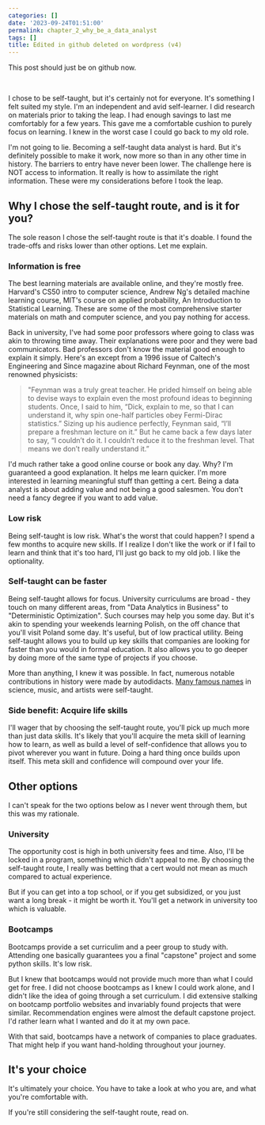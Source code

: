 ```yaml
---
categories: []
date: '2023-09-24T01:51:00'
permalink: chapter_2_why_be_a_data_analyst
tags: []
title: Edited in github deleted on wordpress (v4)
---
```


This post should just be on github now.<br />

<br />

I chose to be self-taught, but it's certainly not for everyone. It's something I felt suited my style. I'm an independent and avid self-learner. I did research on materials prior to taking the leap. I had enough savings to last me comfortably for a few years. This gave me a comfortable cushion to purely focus on learning. I knew in the worst case I could go back to my old role.<br />

I'm not going to lie. Becoming a self-taught data analyst is hard. But it's definitely possible to make it work, now more so than in any other time in history. The barriers to entry have never been lower. The challenge here is NOT access to information. It really is how to assimilate the right information. These were my considerations before I took the leap.<br />

## Why I chose the self-taught route, and is it for you?
The sole reason I chose the self-taught route is that it's doable. I found the trade-offs and risks lower than other options. Let me explain.<br />

### Information is free
The best learning materials are available online, and they're mostly free. Harvard's CS50 intro to computer science, Andrew Ng's detailed machine learning course, MIT's course on applied probability, An Introduction to Statistical Learning. These are some of the most comprehensive starter materials on math and computer science, and you pay nothing for access.<br />

Back in university, I've had some poor professors where going to class was akin to throwing time away. Their explanations were poor and they were bad communicators. Bad professors don't know the material good enough to explain it simply. Here's an except from a 1996 issue of Caltech's Engineering and Since magazine about Richard Feynman, one of the most renowned physicists:<br />

> "Feynman was a truly great teacher. He prided himself on being able to devise ways to explain even the most profound ideas to beginning students. Once, I said to him, “Dick, explain to me, so that I can understand it, why spin one-half particles obey Fermi-Dirac statistics.” Sizing up his audience perfectly, Feynman said, “I’ll prepare a freshman lecture on it.” But he came back a few days later to say, “I couldn’t do it. I couldn’t reduce it to the freshman level. That means we don’t really understand it.”<br />

I'd much rather take a good online course or book any day. Why? I'm guaranteed a good explanation. It helps me learn quicker. I'm more interested in learning meaningful stuff than getting a cert. Being a data analyst is about adding value and not being a good salesmen. You don't need a fancy degree if you want to add value.<br />

### Low risk
Being self-taught is low risk. What's the worst that could happen? I spend a few months to acquire new skills. If I realize I don't like the work or if I fail to learn and think that it's too hard, I'll just go back to my old job. I like the optionality.<br />

### Self-taught can be faster
Being self-taught allows for focus. University curriculums are broad - they touch on many different areas, from "Data Analytics in Business" to "Deterministic Optimization". Such courses may help you some day. But it's akin to spending your weekends learning Polish, on the off chance that you'll visit Poland some day. It's useful, but of low practical utility. Being self-taught allows you to build up key skills that companies are looking for faster than you would in formal education. It also allows you to go deeper by doing more of the same type of projects if you choose.<br />

More than anything, I knew it was possible. In fact, numerous notable contributions in history were made by autodidacts. <a href="https://en.wikipedia.org/wiki/List_of_autodidacts">Many famous names</a> in science, music, and artists were self-taught.<br />

### Side benefit: Acquire life skills
I'll wager that by choosing the self-taught route, you'll pick up much more than just data skills. It's likely that you'll acquire the meta skill of learning how to learn, as well as build a level of self-confidence that allows you to pivot wherever you want in future. Doing a hard thing once builds upon itself. This meta skill and confidence will compound over your life.<br />

## Other options
I can't speak for the two options below as I never went through them, but this was my rationale.<br />

### University
The opportunity cost is high in both university fees and time. Also, I'll be locked in a program, something which didn't appeal to me. By choosing the self-taught route, I really was betting that a cert would not mean as much compared to actual experience.<br />

But if you can get into a top school, or if you get subsidized, or you just want a long break - it might be worth it. You'll get a network in university too which is valuable.<br />

### Bootcamps
Bootcamps provide a set curriculim and a peer group to study with. Attending one basically guarantees you a final "capstone" project and some python skills. It's low risk.<br />

But I knew that bootcamps would not provide much more than what I could get for free. I did not choose bootcamps as I knew I could work alone, and I didn't like the idea of going through a set curriculum. I did extensive stalking on bootcamp portfolio websites and invariably found projects that were similar. Recommendation engines were almost the default capstone project. I'd rather learn what I wanted and do it at my own pace.<br />

With that said, bootcamps have a network of companies to place graduates. That might help if you want hand-holding throughout your journey.<br />

## It's your choice
It's ultimately your choice. You have to take a look at who you are, and what you're comfortable with.<br />

If you're still considering the self-taught route, read on.<br />

<br />